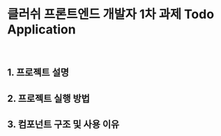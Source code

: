 # 클러쉬 프론트엔드 개발자 1차 과제 Todo Application

<br />

## 1. 프로젝트 설명

## 2. 프로젝트 실행 방법

## 3. 컴포넌트 구조 및 사용 이유
